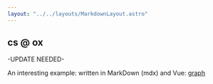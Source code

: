 ```yaml
---
layout: "../../layouts/MarkdownLayout.astro"
---
```


## cs @ ox

-UPDATE NEEDED-

An interesting example: written in MarkDown (mdx) and Vue: 
[graph](/cs/graph)
